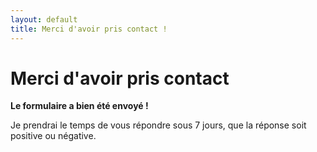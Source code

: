 ```yaml
---
layout: default
title: Merci d'avoir pris contact !
---
```


# Merci d'avoir pris contact
**Le formulaire a bien été envoyé !**

Je prendrai le temps de vous répondre sous 7 jours,
que la réponse soit positive ou négative.
